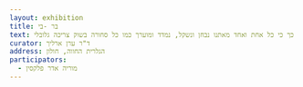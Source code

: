 ```yaml
---
layout: exhibition
title: בר -בי
text: תערוכה חדשה שבמרכזה בובת הברבי האייקונית לצד דוגמנית העל בר רפאלי ואף המעצבת עצמה. "העיסוק בבר רפאלי, החל לפני 8 שנים כשחקרתי את האופן בו מתהווים גיבורי התרבות בימינו (תרבות האינסטנט, אתרי אינטרנט, רשתות חברתיות וכו'), מאז אני מנהלת דיאלוג עם האיקונה שלה" אומרת מוריה אדר פלקסין. דרך הנוכחות החוזרת של הדימויים של שלוש גיבורות התערוכה, מתנסחת ומתחדדת ההבנה כי למרות שבר רפאלי, דוגמנית וסלב בעלת קריירה מרשימה והמוני מעריצים, חיה חיים שונים בתכלית ממוריה אמנית ומעצבת קרמית, דתיה שבחרה מאידיאל לחיות בעיר לוד, שתיהן חולקות משותף גם עם בובת הברבי. בר רפאלי, מוריה והברבי הן סחורות המשונעות בעולם הצריכה בו אנו חיים. אם חשבנו כי ההיגיון הכלכלי של חברת הצריכה מוגבל רק למוצרים הרי שמוריה מצביעה על כך כי כל אחת ואחד מאתנו נבחן ונשקל, נמדד ומוערך כמו כל סחורה בשוק צריכה גלובלי
curator: ד"ר ערן ארליך
address: הגלרית החווה, חולון
participators:
  - מוריה אדר פלקסין
---
```

